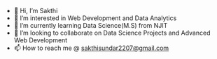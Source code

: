 - 👋 Hi, I’m Sakthi
- 👀 I’m interested in Web Development and Data Analytics
- 🌱 I’m currently learning Data Science(M.S) from NJIT
- 💞️ I’m looking to collaborate on Data Science Projects and Advanced Web Development
- 📫 How to reach me @ sakthisundar2207@gmail.com

<!---
Sakthi0722/Sakthi0722 is a ✨ special ✨ repository because its `README.md` (this file) appears on your GitHub profile.
You can click the Preview link to take a look at your changes.
--->
